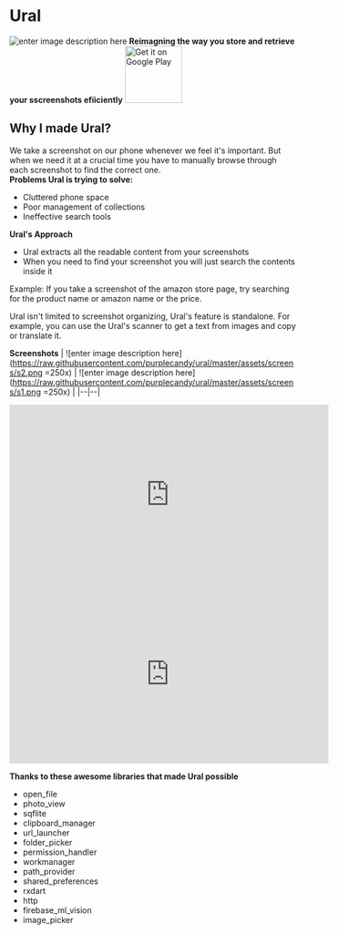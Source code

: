 # Ural
![enter image description here](https://raw.githubusercontent.com/purplecandy/ural/master/assets/_cover.png)
**Reimagning the way you store and retrieve your sscreenshots efiiciently**
<a href='https://play.google.com/store/apps/details?id=in.kibibyte.ural&pcampaignid=pcampaignidMKT-Other-global-all-co-prtnr-py-PartBadge-Mar2515-1'><img alt='Get it on Google Play' src='https://play.google.com/intl/en_us/badges/static/images/badges/en_badge_web_generic.png' height=100/></a>
## **Why I made Ural?** 
We take a screenshot on our phone whenever we feel it's important. But when we need it at a crucial time you have to manually browse through each screenshot to find the correct one.  
**Problems Ural is trying to solve:**  
 - Cluttered phone space  
 - Poor management of collections  
 - Ineffective search tools  
  
**Ural's Approach**  
 - Ural extracts all the readable content from your screenshots
 - When you need to find your screenshot you will just search the contents inside it
  
Example: If you take a screenshot of the amazon store page, try searching for the product name or amazon name or the price.  
  
Ural isn't limited to screenshot organizing, Ural's feature is standalone. 
For example, you can use the Ural's scanner to get a text from images and copy or translate it.

**Screenshots**
| ![enter image description here](https://raw.githubusercontent.com/purplecandy/ural/master/assets/screens/s2.png =250x) | ![enter image description here](https://raw.githubusercontent.com/purplecandy/ural/master/assets/screens/s1.png =250x) |
|--|--|
<iframe width="560" height="315" src="https://www.youtube.com/embed/zlU_TqqDjyI" frameborder="0" allow="accelerometer; autoplay; encrypted-media; gyroscope; picture-in-picture" allowfullscreen></iframe>


<iframe width="560" height="315" src="https://www.youtube.com/embed/a-diWDZX2vM" frameborder="0" allow="accelerometer; autoplay; encrypted-media; gyroscope; picture-in-picture" allowfullscreen></iframe>


**Thanks to these awesome libraries that made Ural possible**

  

- open_file
- photo_view
- sqflite
- clipboard_manager
- url_launcher
- folder_picker
- permission_handler
- workmanager
- path_provider
- shared_preferences
- rxdart
- http
- firebase_ml_vision
- image_picker


